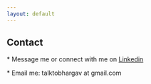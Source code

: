 ```yaml
---
layout: default
---
```

<div class="main-content">
	<article class="module color-3">
		<h1>Contact</h1>
			<p>
				* Message me or connect with me on <a href="https://linkedin.com/in/bhargav1">Linkedin</a>
			</p>
			<div>
			<p>
				* Email me: talktobhargav at gmail.com 
			</p>
	
</div>
